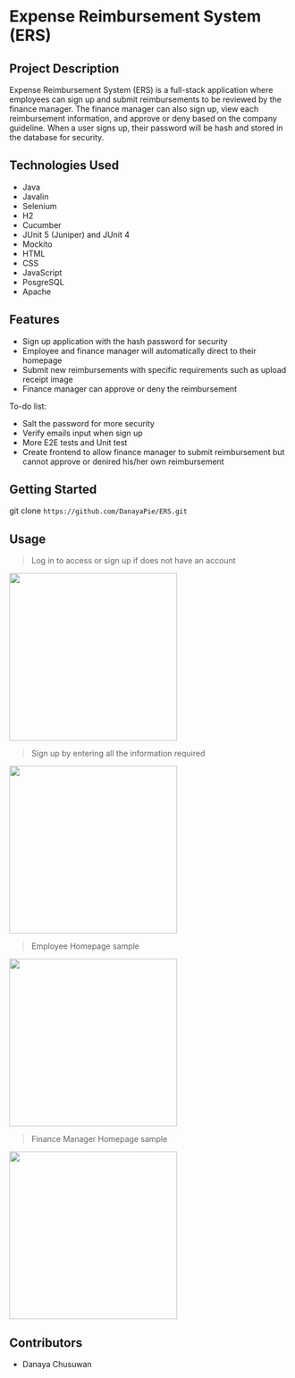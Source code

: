 # Expense Reimbursement System (ERS)

## Project Description

Expense Reimbursement System (ERS) is a full-stack application where employees can sign up and submit reimbursements to be reviewed by the finance manager. The finance manager can also sign up, view each reimbursement information, and approve or deny based on the company guideline. When a user signs up, their password will be hash and stored in the database for security.

## Technologies Used

* Java
* Javalin
* Selenium
* H2
* Cucumber
* JUnit 5 (Juniper) and JUnit 4
* Mockito
* HTML
* CSS
* JavaScript
* PosgreSQL
* Apache

## Features

* Sign up application with the hash password for security
* Employee and finance manager will automatically direct to their homepage
* Submit new reimbursements with specific requirements such as upload receipt image
* Finance manager can approve or deny the reimbursement

To-do list:
* Salt the password for more security
* Verify emails input when sign up
* More E2E tests and Unit test
* Create frontend to allow finance manager to submit reimbursement but cannot approve or denired his/her own reimbursement

## Getting Started

git clone ```https://github.com/DanayaPie/ERS.git```

## Usage

> Log in to access or sign up if does not have an account
<img src="https://user-images.githubusercontent.com/92035671/145692621-64977639-a7dc-4248-b3c0-9554cc29b8f8.png" height="300px">
   
> Sign up by entering all the information required
<img src="https://user-images.githubusercontent.com/92035671/145692636-12f53565-0f8e-4d59-aa0b-04c45a6bc3be.png" height="300px">
   
> Employee Homepage sample
<img src="https://user-images.githubusercontent.com/92035671/145692651-f061ba09-39db-412c-a8d4-d6772a47ea30.png" height="300px">

> Finance Manager Homepage sample
<img src="https://user-images.githubusercontent.com/92035671/145692667-311f58aa-8ddc-48f7-974f-ab59f218071d.png" height="300px">

## Contributors

* Danaya Chusuwan

